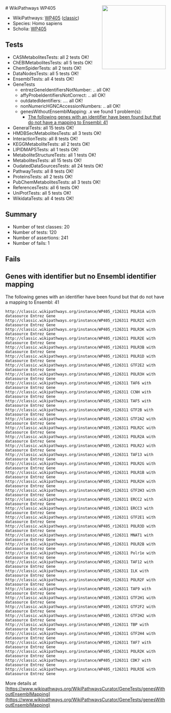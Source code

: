 <img style="float: right; width: 200px" src="https://upload.wikimedia.org/wikipedia/commons/thumb/8/83/Wplogo_with_text_500.png/640px-Wplogo_with_text_500.png" />
# WikiPathways WP405

* WikiPathways: [WP405](https://wikipathways.org/pathways/WP405) ([classic](https://classic.wikipathways.org/instance/WP405))
* Species: Homo sapiens
* Scholia: [WP405](https://scholia.toolforge.org/wikipathways/WP405)
## Tests
* CASMetabolitesTests: all 2 tests OK!
* ChEBIMetabolitesTests: all 5 tests OK!
* ChemSpiderTests: all 2 tests OK!
* DataNodesTests: all 5 tests OK!
* EnsemblTests: all 4 tests OK!
* GeneTests
    * entrezGeneIdentifiersNotNumber: .. all OK!
    * affyProbeIdentifiersNotCorrect: .. all OK!
    * outdatedIdentifiers: .... all OK!
    * nonNumericHGNCAccessionNumbers: .. all OK!
    * genesWithoutEnsemblMapping: .x we found 1 problem(s):
        * [The following genes with an identifier have been found but that do not have a mapping to Ensembl: 41](#c4e5436b)
* GeneralTests: all 15 tests OK!
* HMDBSecMetabolitesTests: all 3 tests OK!
* InteractionTests: all 8 tests OK!
* KEGGMetaboliteTests: all 2 tests OK!
* LIPIDMAPSTests: all 1 tests OK!
* MetaboliteStructureTests: all 1 tests OK!
* MetabolitesTests: all 15 tests OK!
* OudatedDataSourcesTests: all 24 tests OK!
* PathwayTests: all 8 tests OK!
* ProteinsTests: all 2 tests OK!
* PubChemMetabolitesTests: all 3 tests OK!
* ReferencesTests: all 6 tests OK!
* UniProtTests: all 5 tests OK!
* WikidataTests: all 4 tests OK!


## Summary

* Number of test classes: 20
* Number of tests: 120
* Number of assertions: 241
* Number of fails: 1

## Fails

<a name="c4e5436b" />

## Genes with identifier but no Ensembl identifier mapping

The following genes with an identifier have been found but that do not have a mapping to Ensembl: 41
```
http://classic.wikipathways.org/instance/WP405_r126311 POLR1A with datasource Entrez Gene
http://classic.wikipathways.org/instance/WP405_r126311 POLR2I with datasource Entrez Gene
http://classic.wikipathways.org/instance/WP405_r126311 POLR3K with datasource Entrez Gene
http://classic.wikipathways.org/instance/WP405_r126311 POLR2E with datasource Entrez Gene
http://classic.wikipathways.org/instance/WP405_r126311 POLR3B with datasource Entrez Gene
http://classic.wikipathways.org/instance/WP405_r126311 POLR1D with datasource Entrez Gene
http://classic.wikipathways.org/instance/WP405_r126311 GTF2E2 with datasource Entrez Gene
http://classic.wikipathways.org/instance/WP405_r126311 POLR3H with datasource Entrez Gene
http://classic.wikipathways.org/instance/WP405_r126311 TAF6 with datasource Entrez Gene
http://classic.wikipathways.org/instance/WP405_r126311 CCNH with datasource Entrez Gene
http://classic.wikipathways.org/instance/WP405_r126311 TAF5 with datasource Entrez Gene
http://classic.wikipathways.org/instance/WP405_r126311 GTF2B with datasource Entrez Gene
http://classic.wikipathways.org/instance/WP405_r126311 GTF2A2 with datasource Entrez Gene
http://classic.wikipathways.org/instance/WP405_r126311 POLR2C with datasource Entrez Gene
http://classic.wikipathways.org/instance/WP405_r126311 POLR2A with datasource Entrez Gene
http://classic.wikipathways.org/instance/WP405_r126311 POLR2J with datasource Entrez Gene
http://classic.wikipathways.org/instance/WP405_r126311 TAF13 with datasource Entrez Gene
http://classic.wikipathways.org/instance/WP405_r126311 POLR2G with datasource Entrez Gene
http://classic.wikipathways.org/instance/WP405_r126311 POLR1B with datasource Entrez Gene
http://classic.wikipathways.org/instance/WP405_r126311 POLR2H with datasource Entrez Gene
http://classic.wikipathways.org/instance/WP405_r126311 GTF2H3 with datasource Entrez Gene
http://classic.wikipathways.org/instance/WP405_r126311 ERCC2 with datasource Entrez Gene
http://classic.wikipathways.org/instance/WP405_r126311 ERCC3 with datasource Entrez Gene
http://classic.wikipathways.org/instance/WP405_r126311 GTF2E1 with datasource Entrez Gene
http://classic.wikipathways.org/instance/WP405_r126311 POLR3D with datasource Entrez Gene
http://classic.wikipathways.org/instance/WP405_r126311 MNAT1 with datasource Entrez Gene
http://classic.wikipathways.org/instance/WP405_r126311 POLR2B with datasource Entrez Gene
http://classic.wikipathways.org/instance/WP405_r126311 Polr1e with datasource Entrez Gene
http://classic.wikipathways.org/instance/WP405_r126311 TAF12 with datasource Entrez Gene
http://classic.wikipathways.org/instance/WP405_r126311 ILK with datasource Entrez Gene
http://classic.wikipathways.org/instance/WP405_r126311 POLR2F with datasource Entrez Gene
http://classic.wikipathways.org/instance/WP405_r126311 TAF9 with datasource Entrez Gene
http://classic.wikipathways.org/instance/WP405_r126311 GTF2H1 with datasource Entrez Gene
http://classic.wikipathways.org/instance/WP405_r126311 GTF2F2 with datasource Entrez Gene
http://classic.wikipathways.org/instance/WP405_r126311 GTF2H2 with datasource Entrez Gene
http://classic.wikipathways.org/instance/WP405_r126311 TBP with datasource Entrez Gene
http://classic.wikipathways.org/instance/WP405_r126311 GTF2H4 with datasource Entrez Gene
http://classic.wikipathways.org/instance/WP405_r126311 TAF7 with datasource Entrez Gene
http://classic.wikipathways.org/instance/WP405_r126311 POLR2K with datasource Entrez Gene
http://classic.wikipathways.org/instance/WP405_r126311 CDK7 with datasource Entrez Gene
http://classic.wikipathways.org/instance/WP405_r126311 POLR3E with datasource Entrez Gene
```

More details at [https://www.wikipathways.org/WikiPathwaysCurator/GeneTests/genesWithoutEnsemblMapping](https://www.wikipathways.org/WikiPathwaysCurator/GeneTests/genesWithoutEnsemblMapping)

